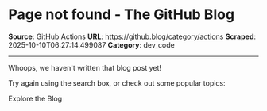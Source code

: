 # Page not found - The GitHub Blog

**Source**: GitHub Actions
**URL**: https://github.blog/category/actions
**Scraped**: 2025-10-10T06:27:14.499087
**Category**: dev_code

---

Whoops, we haven't written that blog post yet!

Try again using the search box, or check out some popular topics:

Explore the Blog
